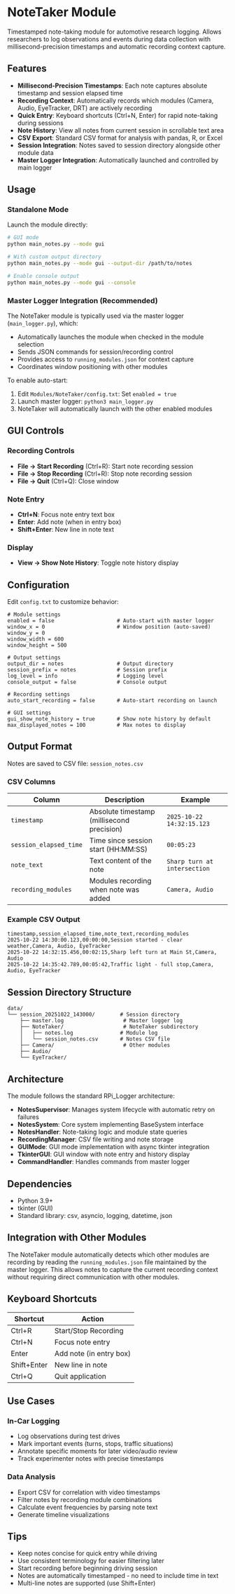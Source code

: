 # NoteTaker Module

Timestamped note-taking module for automotive research logging. Allows researchers to log observations and events during data collection with millisecond-precision timestamps and automatic recording context capture.

## Features

- **Millisecond-Precision Timestamps**: Each note captures absolute timestamp and session elapsed time
- **Recording Context**: Automatically records which modules (Camera, Audio, EyeTracker, DRT) are actively recording
- **Quick Entry**: Keyboard shortcuts (Ctrl+N, Enter) for rapid note-taking during sessions
- **Note History**: View all notes from current session in scrollable text area
- **CSV Export**: Standard CSV format for analysis with pandas, R, or Excel
- **Session Integration**: Notes saved to session directory alongside other module data
- **Master Logger Integration**: Automatically launched and controlled by main logger

## Usage

### Standalone Mode

Launch the module directly:

```bash
# GUI mode
python main_notes.py --mode gui

# With custom output directory
python main_notes.py --mode gui --output-dir /path/to/notes

# Enable console output
python main_notes.py --mode gui --console
```

### Master Logger Integration (Recommended)

The NoteTaker module is typically used via the master logger (`main_logger.py`), which:
- Automatically launches the module when checked in the module selection
- Sends JSON commands for session/recording control
- Provides access to `running_modules.json` for context capture
- Coordinates window positioning with other modules

To enable auto-start:
1. Edit `Modules/NoteTaker/config.txt`: Set `enabled = true`
2. Launch master logger: `python3 main_logger.py`
3. NoteTaker will automatically launch with the other enabled modules

## GUI Controls

### Recording Controls

- **File → Start Recording** (Ctrl+R): Start note recording session
- **File → Stop Recording** (Ctrl+R): Stop note recording session
- **File → Quit** (Ctrl+Q): Close window

### Note Entry

- **Ctrl+N**: Focus note entry text box
- **Enter**: Add note (when in entry box)
- **Shift+Enter**: New line in note text

### Display

- **View → Show Note History**: Toggle note history display

## Configuration

Edit `config.txt` to customize behavior:

```
# Module settings
enabled = false                    # Auto-start with master logger
window_x = 0                       # Window position (auto-saved)
window_y = 0
window_width = 600
window_height = 500

# Output settings
output_dir = notes                 # Output directory
session_prefix = notes             # Session prefix
log_level = info                   # Logging level
console_output = false             # Console output

# Recording settings
auto_start_recording = false       # Auto-start recording on launch

# GUI settings
gui_show_note_history = true       # Show note history by default
max_displayed_notes = 100          # Max notes to display
```

## Output Format

Notes are saved to CSV file: `session_notes.csv`

### CSV Columns

| Column | Description | Example |
|--------|-------------|---------|
| `timestamp` | Absolute timestamp (millisecond precision) | `2025-10-22 14:32:15.123` |
| `session_elapsed_time` | Time since session start (HH:MM:SS) | `00:05:23` |
| `note_text` | Text content of the note | `Sharp turn at intersection` |
| `recording_modules` | Modules recording when note was added | `Camera, Audio` |

### Example CSV Output

```csv
timestamp,session_elapsed_time,note_text,recording_modules
2025-10-22 14:30:00.123,00:00:00,Session started - clear weather,Camera, Audio, EyeTracker
2025-10-22 14:32:15.456,00:02:15,Sharp left turn at Main St,Camera, Audio
2025-10-22 14:35:42.789,00:05:42,Traffic light - full stop,Camera, Audio, EyeTracker
```

## Session Directory Structure

```
data/
└── session_20251022_143000/        # Session directory
    ├── master.log                   # Master logger log
    ├── NoteTaker/                   # NoteTaker subdirectory
    │   ├── notes.log               # Module log
    │   └── session_notes.csv       # Notes CSV file
    ├── Camera/                      # Other modules
    ├── Audio/
    └── EyeTracker/
```

## Architecture

The module follows the standard RPi_Logger architecture:

- **NotesSupervisor**: Manages system lifecycle with automatic retry on failures
- **NotesSystem**: Core system implementing BaseSystem interface
- **NotesHandler**: Note-taking logic and module state queries
- **RecordingManager**: CSV file writing and note storage
- **GUIMode**: GUI mode implementation with async tkinter integration
- **TkinterGUI**: GUI window with note entry and history display
- **CommandHandler**: Handles commands from master logger

## Dependencies

- Python 3.9+
- tkinter (GUI)
- Standard library: csv, asyncio, logging, datetime, json

## Integration with Other Modules

The NoteTaker module automatically detects which other modules are recording by reading the `running_modules.json` file maintained by the master logger. This allows notes to capture the current recording context without requiring direct communication with other modules.

## Keyboard Shortcuts

| Shortcut | Action |
|----------|--------|
| Ctrl+R | Start/Stop Recording |
| Ctrl+N | Focus note entry |
| Enter | Add note (in entry box) |
| Shift+Enter | New line in note |
| Ctrl+Q | Quit application |

## Use Cases

### In-Car Logging

- Log observations during test drives
- Mark important events (turns, stops, traffic situations)
- Annotate specific moments for later video/audio review
- Track experimenter notes with precise timestamps

### Data Analysis

- Export CSV for correlation with video timestamps
- Filter notes by recording module combinations
- Calculate event frequencies by parsing note text
- Generate timeline visualizations

## Tips

- Keep notes concise for quick entry while driving
- Use consistent terminology for easier filtering later
- Start recording before beginning driving session
- Notes are automatically timestamped - no need to include time in text
- Multi-line notes are supported (use Shift+Enter)

